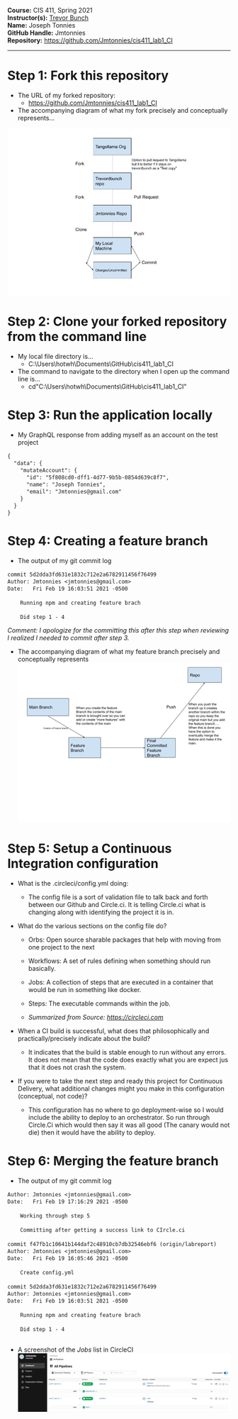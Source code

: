 **Course:** CIS 411, Spring 2021  
**Instructor(s):** [Trevor Bunch](https://github.com/trevordbunch)  
**Name:** Joseph Tonnies  
**GitHub Handle:** Jmtonnies  
**Repository:** https://github.com/Jmtonnies/cis411_lab1_CI 
___

# Step 1: Fork this repository
- The URL of my forked repository: 
  - https://github.com/Jmtonnies/cis411_lab1_CI
- The accompanying diagram of what my fork precisely and conceptually represents...

![Relationship Diagram](../assets/Purelab_Relationship.JPG)


# Step 2: Clone your forked repository from the command line  
- My local file directory is...
  - C:\Users\hotwh\Documents\GitHub\cis411_lab1_CI
- The command to navigate to the directory when I open up the command line is...
  - cd"C:\Users\hotwh\Documents\GitHub\cis411_lab1_CI"

# Step 3: Run the application locally
- My GraphQL response from adding myself as an account on the test project
``` 
{
  "data": {
    "mutateAccount": {
      "id": "5f808cd0-dff1-4d77-9b5b-0854d639c8f7",
      "name": "Joseph Tonnies",
      "email": "Jmtonnies@gmail.com"
    }
  }
}
```

# Step 4: Creating a feature branch
- The output of my git commit log
```
commit 5d2dda3fd631e1832c712e2a6782911456f76499
Author: Jmtonnies <jmtonnies@gmail.com>
Date:   Fri Feb 19 16:03:51 2021 -0500

    Running npm and creating feature brach

    Did step 1 - 4

```
*Comment: I apologize for the committing this after this step when reviewing I realized I needed to commit after step 3.*

- The accompanying diagram of what my feature branch precisely and conceptually represents
![Relationship Diagram](../assets/Main_Relationship.jpg)


# Step 5: Setup a Continuous Integration configuration
- What is the .circleci/config.yml doing:  

  - The config file is a sort of validation file to talk back and forth between our Github and Circle.ci. It is telling Circle.ci what is changing along with identifying the project it is in.


- What do the various sections on the config file do?
  - Orbs: Open source sharable packages that help with moving from one project to the next 
  - Workflows: A set of rules defining when something should run basically. 
  - Jobs: A collection of steps that are executed in a container that would be run in something like docker.

  - Steps: The executable commands within the job.

  - *Summarized from Source: https://circleci.com*
    
   

- When a CI build is successful, what does that philosophically and practically/precisely indicate about the build? 
  - It indicates that the build is stable enough to run without any errors. It does not mean that the code does exactly what you are expect jus that it does not crash the system.
   

- If you were to take the next step and ready this project for Continuous Delivery, what additional changes might you make in this configuration (conceptual, not code)?
  - This configuration has no where to go deployment-wise so I would include the ability to deploy to an orchestrator. So run through Circle.Ci which would then say it was all good (The canary would not die) then it would have the ability to deploy.
   

# Step 6: Merging the feature branch
* The output of my git commit log
```
Author: Jmtonnies <jmtonnies@gmail.com>
Date:   Fri Feb 19 17:16:29 2021 -0500

    Working through step 5

    Committing after getting a success link to CIrcle.ci

commit f47fb1c10641b144daf2c48910cb7db32546ebf6 (origin/labreport)
Author: Jmtonnies <jmtonnies@gmail.com>
Date:   Fri Feb 19 16:05:46 2021 -0500

    Create config.yml

commit 5d2dda3fd631e1832c712e2a6782911456f76499
Author: Jmtonnies <jmtonnies@gmail.com>
Date:   Fri Feb 19 16:03:51 2021 -0500

    Running npm and creating feature brach

    Did step 1 - 4


```

* A screenshot of the _Jobs_ list in CircleCI
![CircleCI Success](../assets/Circle_Check.png)
